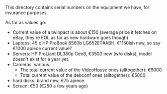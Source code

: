This directory contains serial numbers on the equipment we have, for insurance purposes.

As far as values go:

- Current value of a twinpact is about €150 (average price it fetches on
  eBay, they're EOL as far as new hardware goes though)
- Laptops: 45 x HP ProBook 6560b LG652ET#ABH, €1150ish new, so say €1000 apiece
  current value?
- Servers: HP ProLiant DL380p Gen8, €3500 new (w/o disks), model doesn't
  exist for a year yet.
- Cameras: various.
  - The total current value of the VideoHouse ones (alltogether): €6000
  - Total current value of the debconf ones (alltogether): €5000
- hard disks: brand new, €75 apiece
- Screen: €50 (€250 a few years ago)
